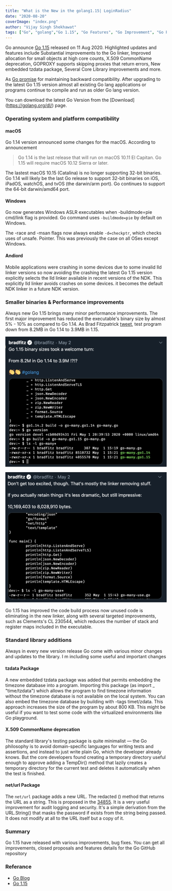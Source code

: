 ```yaml
---
title: "What is the New in the golang1.15| LoginRadius"
date: "2020-08-20"
coverImage: "index.png"
author: "Vijay Singh Shekhawat"
tags: ["Go", "golang","Go 1.15", "Go Features", "Go Improvement", "Go Package", "Go New Features"]
---
```



Go announce [Go 1.15](https://blog.golang.org/) released on 11 Aug 2020. Highlighted updates and features include Substantial improvements to the Go linker, Improved allocation for small objects at high core counts, X.509 CommonName deprecation, GOPROXY supports skipping proxies that return errors, New embedded tzdata package, Several Core Library improvements and more. 

As [Go promise](https://golang.org/doc/go1compat) for maintaining backward compatibility. After upgrading to the latest Go 1.15 version almost all existing Go lang applications or programs continue to compile and run as older Go lang version.

You can download the latest Go Version from the [Download] (https://golang.org/dl/) page.


### Operating system and platform compatibility

#### macOS
Go 1.14 version announced some changes for the macOS. According to announcement  

> Go 1.14 is the last release that will run on macOS 10.11 El Capitan. Go 1.15 will require macOS 10.12 Sierra or later.

The lastest macOS 10.15 (Catalina) is no longer supporting 32-bit binaries. Go 1.14 will likely be the last Go release to support 32-bit binaries on iOS, iPadOS, watchOS, and tvOS (the darwin/arm port). Go continues to support the 64-bit darwin/amd64 port.


#### Windows

Go now generates Windows ASLR executables when -buildmode=pie cmd/link flag is provided. Go command uses `-buildmode=pie` by default on Windows.

The -race and -msan flags now always enable `-d=checkptr`, which checks uses of unsafe. Pointer. This was previously the case on all OSes except Windows.

#### Andiord

Mobile applications were crashing in some devices due to some invalid lld linker versions so now avoiding the crashing the latest Go 1.15 version explicitly selects the lld linker available in recent versions of the NDK. This explicitly lld linker avoids crashes on some devices. it becomes the default NDK linker in a future NDK version.


### Smaller binaries & Performance improvements 
Always new Go 1.15 brings many minor performance improvements. The first major improvement has reduced the executable's binary size by almost 5% - 10% as compared to Go 1.14. As Brad Fitzpatrick [tweet](https://twitter.com/bradfitz/status/1256348714198654976?lang=en), test program down from 8.2MB in Go 1.14 to 3.9MB in 1.15. 

![image 1](lr-tweet1.png)

![image 1](lr-tweet2.png)

Go 1.15 has improved the code build process now unused code is eliminating in the new linker, along with several targeted improvements, such as Clements's CL 230544, which reduces the number of stack and register maps included in the executable.  

### Standard library additions
Always in every new version release Go come with various minor changes and updates to the library. I m including some useful and important changes  

#### tzdata Package
A new embedded tzdata package was added that permits embedding the timezone database into a program. Importing this package (as import _ "time/tzdata") which allows the program to find timezone information without the timezone database is not available on the local system. You can also embed the timezone database by building with -tags timet/zdata. This approach increases the size of the program by about 800 KB. This might be useful if you want to test some code with the virtualized environments like Go playground.

#### X.509 CommonName deprecation
The standard library's testing package is quite minimalist — the Go philosophy is to avoid domain-specific languages for writing tests and assertions, and instead to just write plain Go, which the developer already knows. But the core developers found creating a temporary directory useful enough to approve adding a TempDir() method that lazily creates a temporary directory for the current test and deletes it automatically when the test is finished.

#### net/url Package
The `net/url` package adds a new URL. The redacted () method that returns the URL as a string. This is proposed in the [34855](https://github.com/golang/go/issues/34855). It is a very useful improvement for audit logging and security. It's a simple derivation from the URL.String() that masks the password if exists from the string being passed. It does not modify at all to the URL itself but a copy of it.

### Summary
Go 1.15 have released with various improvements, bug fixes. You can get all improvements, closed proposals and features details for the Go GitHub repository


### Referance 
- [Go Blog]("https://blog.golang.org/")
- [Go 1.15]("https://golang.org/doc/go1.15")


